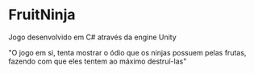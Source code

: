 # FruitNinja

Jogo desenvolvido em C# através da engine Unity

"O jogo em si, tenta mostrar o ódio que os ninjas possuem pelas frutas, fazendo com que eles tentem ao máximo destruí-las"
